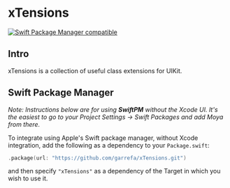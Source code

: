 # xTensions

[![Swift Package Manager compatible](https://img.shields.io/badge/Swift%20Package%20Manager-compatible-brightgreen.svg)](https://github.com/apple/swift-package-manager)

## Intro
xTensions is a collection of useful class extensions for UIKit. 

## Swift Package Manager

_Note: Instructions below are for using **SwiftPM** without the Xcode UI. It's the easiest to go to 
your Project Settings -> Swift Packages and add Moya from there._

To integrate using Apple's Swift package manager, without Xcode integration, add the following as
a dependency to your `Package.swift`:

```swift
.package(url: "https://github.com/garrefa/xTensions.git")
```

and then specify `"xTensions"` as a dependency of the Target in which you wish to use it.
